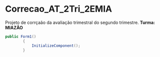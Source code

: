 # Correcao_AT_2Tri_2EMIA

Projeto de corrçaão da avaliação trimestral do segundo trimestre. **Turma: MIAZÃO**

``` C#
public Form1()
        {
            InitializeComponent();
        }
```
